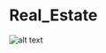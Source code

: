 # Real_Estate

![alt text](http://C:\Users\bilal\Programming\Python\Django_Projects\Real_Estate\images\site\realestate.png)
